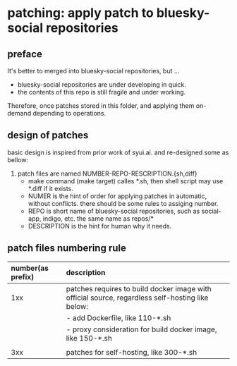 # patching: apply patch to bluesky-social repositories

## preface

It's better to merged into bluesky-social repositories, but ...

- bluesky-social repositories are under developing in quick.
- the contents of this repo is still fragile and under working.

Therefore, once patches stored in this folder, and applying them on-demand depending to operations.


## design of patches

basic design is inspired from prior work of syui.ai. and re-designed some as bellow:

1) patch files are named NUMBER-REPO-RESCRIPTION.{sh,diff}
   - make command (make target) calles *.sh, then shell script may use *.diff if it exists.
   - NUMER is the hint of order for applying patches in automatic, without conflicts. there should be some rules to assiging number.
   - REPO  is short name of bluesky-social repositories, such as social-app, indigo, etc. the same name as repos/*
   - DESCRIPTION is the hint for human why it needs.

## patch files numbering rule

| number(as prefix) | description |
|:------------------|:------------|
|1xx                | patches requires to build docker image with official source, regardless self-hosting like below:<br> |
|                   |   - add Dockerfile,  like 110-*.sh                                                      |
|                   |   - proxy consideration for build docker image, like 150-*.sh                           |
|                   |                                                                                         |
|3xx                | patches for self-hosting, like 300-*.sh                                                 |
